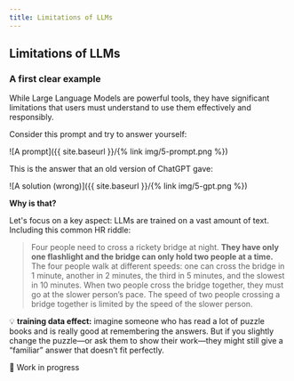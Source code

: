 ```yaml
---
title: Limitations of LLMs
---
```


## Limitations of LLMs

### A first clear example

While Large Language Models are powerful tools, they have significant limitations that users must understand to use them effectively and responsibly.

Consider this prompt and try to answer yourself:

![A prompt]({{ site.baseurl }}/{% link img/5-prompt.png %})


This is the answer that an old version of ChatGPT gave:

![A solution (wrong)]({{ site.baseurl }}/{% link img/5-gpt.png %})


**Why is that?**

Let's focus on a key aspect: LLMs are trained on a vast amount of text. Including this common HR riddle:

> Four people need to cross a rickety bridge at night. **They have only one flashlight and the bridge can only hold two people at a time.** 
The four people walk at different speeds: one can cross the bridge in 1 minute, another in 2 minutes, the third in 5 minutes, and the slowest in 10 minutes. When two people cross the bridge together, they must go at the slower person’s pace. The speed of two people crossing a bridge together is limited by the speed of the slower person.

:bulb: **training data effect:** imagine someone who has read a lot of puzzle books and is really good at remembering the answers. But if you slightly change the puzzle—or ask them to show their work—they might still give a “familiar” answer that doesn’t fit perfectly.

:construction: Work in progress